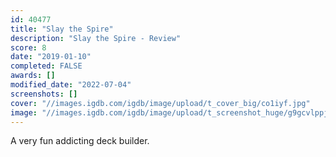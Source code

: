 ```yaml
---
id: 40477
title: "Slay the Spire"
description: "Slay the Spire - Review"
score: 8
date: "2019-01-10"
completed: FALSE
awards: []
modified_date: "2022-07-04"
screenshots: []
cover: "//images.igdb.com/igdb/image/upload/t_cover_big/co1iyf.jpg"
image: "//images.igdb.com/igdb/image/upload/t_screenshot_huge/g9gcvlppj2qwuqsgprjd.jpg"
---
```

A very fun addicting deck builder.